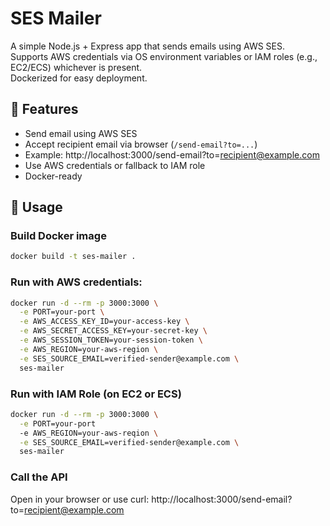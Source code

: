 # SES Mailer 

A simple Node.js + Express app that sends emails using AWS SES.  
Supports AWS credentials via OS environment variables or IAM roles (e.g., EC2/ECS) whichever is present.  
Dockerized for easy deployment.

## 🚀 Features

- Send email using AWS SES
- Accept recipient email via browser (`/send-email?to=...`) 
- Example: http://localhost:3000/send-email?to=recipient@example.com
- Use AWS credentials or fallback to IAM role
- Docker-ready

## 🧪 Usage

### Build Docker image

```bash
docker build -t ses-mailer .
```

### Run with AWS credentials:
```bash
docker run -d --rm -p 3000:3000 \
  -e PORT=your-port \
  -e AWS_ACCESS_KEY_ID=your-access-key \
  -e AWS_SECRET_ACCESS_KEY=your-secret-key \
  -e AWS_SESSION_TOKEN=your-session-token \
  -e AWS_REGION=your-aws-region \
  -e SES_SOURCE_EMAIL=verified-sender@example.com \
  ses-mailer
```

### Run with IAM Role (on EC2 or ECS)
```bash
docker run -d --rm -p 3000:3000 \
  -e PORT=your-port
  -e AWS_REGION=your-aws-reqion \
  -e SES_SOURCE_EMAIL=verified-sender@example.com \
  ses-mailer
```

### Call the API
Open in your browser or use curl:
http://localhost:3000/send-email?to=recipient@example.com




